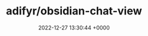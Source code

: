 ---
title: "adifyr/obsidian-chat-view"
link: "https://github.com/adifyr/obsidian-chat-view"
date: "2022-12-27 13:30:44 +0000"
---
